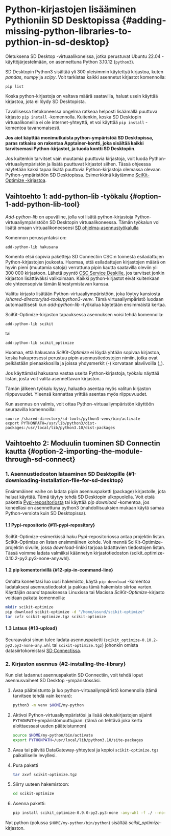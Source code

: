 # Python-kirjastojen lisääminen Pythioniin SD Desktopissa {#adding-missing-python-libraries-to-pythion-in-sd-desktop}

Oletuksena SD Desktop -virtuaalikoneissa, jotka perustuvat Ubuntu 22.04 -käyttöjärjestelmään, on asennettuna Python 3.10.12 (`python3`).

SD Desktopin Python3 sisältää yli 300 yleisimmin käytettyä kirjastoa, kuten _pandas_, _numpy_ ja _scipy_.
Voit tarkistaa kaikki asennetut kirjastot komennolla:

```text
pip list
```

Koska python-kirjastoja on valtava määrä saatavilla, haluat usein käyttää kirjastoa, jota ei löydy SD Desktopista.

Tavallisessa tietokoneessa ongelma ratkeaa helposti lisäämällä puuttuva kirjasto `pip install` -komennolla. 
Kuitenkin, koska SD Desktopin virtuaalikoneilla ei ole internet-yhteyttä, et voi käyttää `pip install` -komentoa tavanomaisesti.

**Jos aiot käyttää monimutkaista python-ympäristöä SD Desktopissa, paras ratkaisu on rakentaa Apptainer-kontti, joka 
sisältää kaikki tarvitsemasi Python-kirjastot, ja tuoda kontti SD Desktopiin**.

Jos kuitenkin tarvitset vain muutamia puuttuvia kirjastoja, voit luoda Python-virtuaaliympäristön 
ja lisätä puuttuvat kirjastot siihen. Tässä ohjeessa näytetään kaksi tapaa lisätä puuttuvia Python-kirjastoja olemassa olevaan Python-ympäristöön SD Desktopissa. Esimerkkinä käytämme [SciKit-Optimize -kirjastoa](https://scikit-optimize.github.io).

## Vaihtoehto 1: add-python-lib -työkalu {#option-1-add-python-lib-tool}

_Add-python-lib_ on apuväline, jolla voi lisätä python-kirjastoja 
Python-virtuaaliympäristöön SD Desktopin virtuaalikoneessa.
Tämän työkalun voi lisätä omaan virtuaalikoneeseesi [SD ohjelma-asennustyökalulla](../../sensitive-data/sd-desktop-software.md#customisation-via-sd-software-installer)

Komennon perussyntaksi on:

```text
add-python-lib hakusana
```

Komento etsii sopivia paketteja SD Connectiin CSC:n toimesta esiladattujen Python-kirjastojen joukosta.
Huomaa, että esiladattujen kirjastojen määrä on hyvin pieni (muutamia satoja) verrattuna pipin kautta saatavilla oleviin yli 300 000 kirjastoon.
Lähetä pyyntö [CSC Service Deskille](../../../support/contact.md), jos tarvitset jonkin kirjaston lisättäväksi valikoimaan.
Kaikki python-kirjastot eivät kuitenkaan ole yhteensopivia tämän lähestymistavan kanssa.

Valittu kirjasto lisätään Python-virtuaaliympäristöön, joka löytyy kansiosta _/shared-directory/sd-tools/python3-venv_.
Tämä virtuaaliympäristö luodaan automaattisesti kun _add-python-lib_ -työkalua käytetään ensimmäistä kertaa.

SciKit-Optimize-kirjaston tapauksessa asennuksen voisi tehdä komennolla:

```text
add-python-lib scikit
```

tai

```text
add-python-lib scikit_optimize
```

Huomaa, että hakusana _SciKit-Optimize_ ei löydä yhtään sopivaa kirjastoa, koska hakuprosessi perustuu 
pipin asennustiedostojen nimiin, jotka ovat pelkästään pienaakkosilla ja joissa yhdysmerkit (-) korvataan alaviivoilla (_).

Jos käyttämäsi hakusana vastaa useita Python-kirjastoja, työkalu näyttää listan, josta voit 
valita asennettavan kirjaston.

Tämän jälkeen työkalu kysyy, haluatko asentaa myös valitun kirjaston riippuvuudet.
Yleensä kannattaa yrittää asentaa myös riippuvuudet.

Kun asennus on valmis, voit ottaa Python-virtuaaliympäristön käyttöön seuraavilla komennoilla:

```text
source /shared-directory/sd-tools/python3-venv/bin/activate
export PYTHONPATH=/usr/lib/python3/dist-packages:/usr/local/lib/python3.10/dist-packages
```

## Vaihtoehto 2: Moduulin tuominen SD Connectin kautta {#option-2-importing-the-module-through-sd-connect}

### 1. Asennustiedoston lataaminen SD Desktopille {#1-downloading-installation-file-for-sd-desktop}

Ensimmäinen vaihe on ladata pipin asennuspaketti (package) kirjastolle, jota haluat käyttää.
Tämä täytyy tehdä SD Desktopin ulkopuolella. Voit etsiä pakettia [Pypi-repositoriosta](https://pypi.org/)
tai käyttää _pip download_ -komentoa, jos koneellasi on asennettuna python3 (mahdollisuuksien mukaan käytä samaa Python-versiota kuin SD Desktopissa).

#### 1.1 Pypi-repositorio {#11-pypi-repository}

SciKit-Optimize-esimerkissä haku Pypi-repositoriossa antaa projektin listan. SciKit-Optimize on listan ensimmäinen kohde. Voit mennä SciKit-Optimize-projektin sivulle, jossa _download_-linkki tarjoaa ladattavien tiedostojen listan. Tässä voimme ladata valmiiksi käännetyn kirjastotiedoston (scikit_optimize-0.10.2-py2.py3-none-any.whl).

#### 1.2 pip komentorivillä {#12-pip-in-command-line}

Omalta koneeltasi luo uusi hakemisto, käytä `pip download` -komentoa ladataksesi asennustiedostot ja pakkaa 
tämä hakemisto siirtoa varten. Käyttäjän _asund_ tapauksessa Linuxissa tai Macissa _SciKit-Optimize_-kirjasto voidaan pakata komennoilla:

```bash
mkdir scikit-optimize
pip download scikit-optimize -d "/home/asund/scikit-optimize"
tar cvfz scikit-optimize.tgz scikit-optimize
```

#### 1.3 Lataus {#13-upload}

Seuraavaksi sinun tulee ladata asennuspaketti (`scikit_optimize-0.10.2-py2.py3-none-any.whl` tai `scikit-optimize.tgz`) johonkin 
omista datasiirtokoreistasi [SD Connectissa](https://sd-connect.csc.fi).

### 2. Kirjaston asennus {#2-installing-the-library}

Kun olet ladannut asennuspaketin SD Connectiin, voit tehdä loput asennusvaiheet 
SD Desktop -ympäristössäsi.

1. Avaa pääteistunto ja luo python-virtuaaliympäristö komennolla
    (tämä tarvitsee tehdä vain kerran):

    ```bash
    python3 -m venv $HOME/my-python
    ```

2. Aktivoi Python-virtuaaliympäristösi ja lisää oletuskirjastojen sijainti `PYTHONPATH`-ympäristömuuttujaan: 
    (tämä on tehtävä joka kerta aloittaessasi uuden pääteistunnon)

    ```bash
    source $HOME/my-python/bin/activate
    export PYTHONPATH=/usr/local/lib/python3.10/site-packages
    ```

3. Avaa tai päivitä DataGateway-yhteytesi ja kopioi `scikit-optimize.tgz` paikalliselle levyllesi.

4. Pura paketti

    ```bash
    tar zxvf scikit-optimize.tgz
    ```

5. Siirry uuteen hakemistoon:

    ```bash
    cd scikit-optimize
    ```

6. Asenna paketti:

    ```bash
    pip install scikit_optimize-0.9.0-py2.py3-none -any-whl -f ./ --no-index --no-deps
    ```

Nyt python (polussa `$HOME/my-python/bin/python`) sisältää 
_scikit_optimize_-kirjaston.